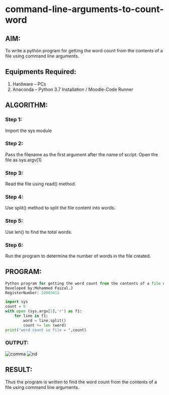 # command-line-arguments-to-count-word

## AIM:

To write a python program for getting the word count from the contents of a file using command line arguments.

## Equipments Required:
1. Hardware – PCs
2. Anaconda – Python 3.7 Installation / Moodle-Code Runner

## ALGORITHM: 

### Step 1: 

Import the sys module

### Step 2: 

Pass the filename as the first argument after the name of script. Open the file as sys.argv[1]
 
### Step 3: 

Read the file using read() method.

### Step 4:  

Use split() method to split the file content into words.

### Step 5: 

Use len() to find the total words.

### Step 6: 

Run the program to determine the number of words in the file created.

## PROGRAM:
```python
Python program for getting the word count from the contents of a file using command line arguments.
Developed by:Mohammed Faizal.J
RegisterNumber: 22003412

import sys
count = 0
with open (sys.argv[1],'r') as f1:
    for line in f1:
        word = line.split()
        count += len (word)
print("word count in file = ",count)

```
### OUTPUT:
![comma](https://user-images.githubusercontent.com/120553195/214853086-c7c16ab7-8efe-4b4e-b151-f0f487f84a31.png)
![nd](https://user-images.githubusercontent.com/120553195/214853117-e07ba12c-ccbd-4383-822b-7f309869b434.png)




## RESULT:
Thus the program is written to find the word count from the contents of a file using command line arguments.
